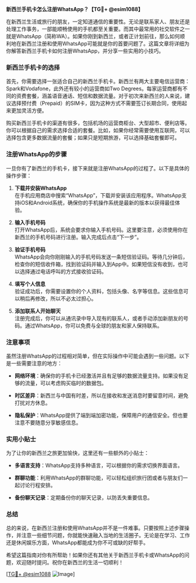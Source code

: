 **新西兰手机卡怎么注册WhatsApp？【TG💪+ @esim1088】**

在新西兰生活或旅行的朋友，一定知道通信的重要性。无论是联系家人、朋友还是处理工作事务，一部能顺畅使用的手机都至关重要。而其中最常用的社交软件之一就是WhatsApp（简称WA）。如果你刚到新西兰，或者正计划前往，那么如何顺利地在新西兰注册和使用WhatsApp可能就是你的首要问题了。这篇文章将详细为你解答新西兰手机卡如何注册WhatsApp，并分享一些实用的小技巧。

### 新西兰手机卡的选择

首先，你需要选择一张适合自己的新西兰手机卡。新西兰有两大主要电信运营商：Spark和Vodafone，此外还有较小的运营商如Two Degrees。每家运营商都有不同的资费套餐，涵盖语音通话、短信和数据流量。对于初次来新西兰的人来说，建议选择预付费（Prepaid）的SIM卡，因为这种方式不需要签订长期合同，使用起来更加灵活方便。

购买新西兰手机卡的渠道有很多，包括机场的运营商柜台、大型超市、便利店等。你可以根据自己的需求选择合适的套餐。比如，如果你经常需要使用互联网，可以选择包含更多数据流量的套餐；如果只是短期旅游，可以选择基础套餐即可。

### 注册WhatsApp的步骤

一旦你有了新西兰的手机卡，接下来就是注册WhatsApp的过程了。以下是具体的操作步骤：

1. **下载并安装WhatsApp**  
   在手机应用商店中搜索“WhatsApp”，下载并安装该应用程序。WhatsApp支持iOS和Android系统，确保你的手机操作系统是最新的版本以获得最佳体验。

2. **输入手机号码**  
   打开WhatsApp后，系统会要求你输入手机号码。这里要注意，必须使用你在新西兰的手机号码进行注册。输入完成后点击“下一步”。

3. **验证手机号码**  
   WhatsApp会向你刚刚输入的手机号码发送一条短信验证码。等待几分钟后，检查你的短信收件箱，找到验证码并输入到App中。如果短信没有收到，也可以选择通过电话呼叫的方式接收验证码。

4. **填写个人信息**  
   验证成功后，你需要设置你的个人资料，包括头像、名字等信息。这些信息可以稍后再修改，所以不必太过担心。

5. **添加联系人开始聊天**  
   注册完成后，你可以从通讯录中导入现有的联系人，或者手动添加新朋友的号码。通过WhatsApp，你可以免费与全球的朋友和家人保持联系。

### 注意事项

虽然注册WhatsApp的过程相对简单，但在实际操作中可能会遇到一些问题。以下是一些需要注意的地方：

- **网络环境**：确保你的手机卡已经激活并且有足够的数据流量支持。如果没有足够的流量，可以考虑购买临时的数据包。
  
- **时区差异**：新西兰与中国有时差，所以在接收和发送消息时要留意时间，避免打扰对方休息。

- **隐私保护**：WhatsApp提供了端到端加密功能，保障用户的通信安全。但也要注意不要随意分享敏感信息。

### 实用小贴士

为了让你的新西兰之旅更加愉快，这里还有一些额外的小贴士：

- **多语言支持**：WhatsApp支持多种语言，可以根据你的需求切换界面语言。

- **群聊功能**：利用WhatsApp的群聊功能，可以轻松组织旅行团或者与朋友们一起讨论行程安排。

- **备份聊天记录**：定期备份你的聊天记录，以防丢失重要信息。

### 总结

总的来说，在新西兰注册和使用WhatsApp并不是一件难事。只要按照上述步骤操作，并注意一些细节问题，你就能快速融入当地的生活圈子。无论是在学习、工作还是休闲娱乐方面，WhatsApp都能成为你不可或缺的好帮手。

希望这篇指南对你有所帮助！如果你还有其他关于新西兰手机卡或WhatsApp的问题，欢迎随时提问。祝你在新西兰的生活一切顺利！

[[TG💪+ @esim1088](https://t.me/s/esim1088) ![Image](https://i.postimg.cc/4NQfJmqS/Snipaste-2025-05-13-00-14-12.png)]